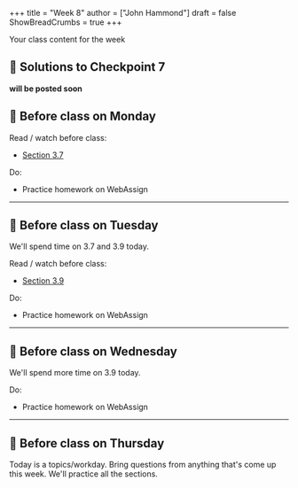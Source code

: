 +++
title = "Week 8"
author = ["John Hammond"]
draft = false
ShowBreadCrumbs = true
+++

Your class content for the week
<!--more-->

## 📖 Solutions to Checkpoint 7

**will be posted soon**

## 📅 Before class on Monday

Read / watch before class:
- [Section 3.7](/calc/chapter3/section7)

Do: 
- Practice homework on WebAssign

---

## 📅 Before class on Tuesday

We'll spend time on 3.7 and 3.9 today.

Read / watch before class:
- [Section 3.9](/calc/chapter3/section9)

Do: 
- Practice homework on WebAssign

---

## 📅 Before class on Wednesday

We'll spend more time on 3.9 today.

Do: 
- Practice homework on WebAssign

---

## 📅 Before class on Thursday

Today is a topics/workday. Bring questions from anything that's come up this week. We'll practice all the sections.

